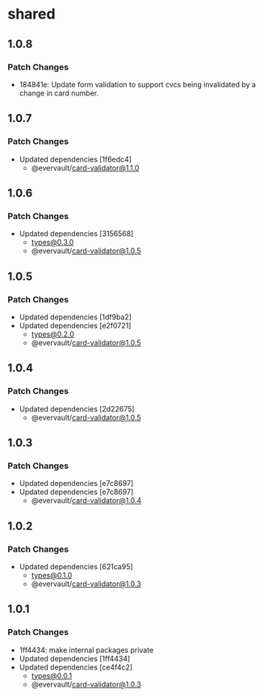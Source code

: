 # shared

## 1.0.8

### Patch Changes

- 184841e: Update form validation to support cvcs being invalidated by a change in card number.

## 1.0.7

### Patch Changes

- Updated dependencies [1f6edc4]
  - @evervault/card-validator@1.1.0

## 1.0.6

### Patch Changes

- Updated dependencies [3156568]
  - types@0.3.0
  - @evervault/card-validator@1.0.5

## 1.0.5

### Patch Changes

- Updated dependencies [1df9ba2]
- Updated dependencies [e2f0721]
  - types@0.2.0
  - @evervault/card-validator@1.0.5

## 1.0.4

### Patch Changes

- Updated dependencies [2d22675]
  - @evervault/card-validator@1.0.5

## 1.0.3

### Patch Changes

- Updated dependencies [e7c8697]
- Updated dependencies [e7c8697]
  - @evervault/card-validator@1.0.4

## 1.0.2

### Patch Changes

- Updated dependencies [621ca95]
  - types@0.1.0
  - @evervault/card-validator@1.0.3

## 1.0.1

### Patch Changes

- 1ff4434: make internal packages private
- Updated dependencies [1ff4434]
- Updated dependencies [ce4f4c2]
  - types@0.0.1
  - @evervault/card-validator@1.0.3
